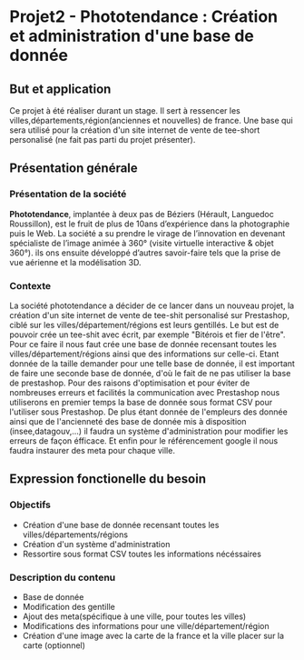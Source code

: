 # Projet2 - Phototendance : Création et administration d'une base de donnée

## But et application
Ce projet à été réaliser durant un stage. Il sert à ressencer les villes,départements,région(anciennes et nouvelles) de france.
Une base qui sera utilisé pour la création d'un site internet de vente de tee-short personalisé (ne fait pas parti du projet présenter).

## Présentation générale

### Présentation de la société

**Phototendance**, implantée à deux pas de Béziers (Hérault, Languedoc Roussillon), est le fruit de plus de 10ans d’expérience dans la photographie puis le Web. La société a su prendre le virage de l’innovation en devenant spécialiste de l’image animée à 360° (visite virtuelle interactive & objet 360°). ils ons ensuite développé d’autres savoir-faire tels que la prise de vue aérienne et la modélisation 3D.

### Contexte

La société phototendance a décider de ce lancer dans un nouveau projet, la création d'un site internet de vente de tee-shit personalisé sur Prestashop, ciblé sur les villes/département/régions est leurs gentillés. Le but est de pouvoir crée un tee-shit avec écrit, par exemple "Bitérois et fier de l'être". Pour ce faire il nous faut crée une base de donnée recensant toutes les villes/département/régions ainsi que des informations sur celle-ci. Etant donnée de la taille demander pour une telle base de donnée, il est important de faire une seconde base de donnée, d'où le fait de ne pas utiliser la base de prestashop. 
Pour des raisons d'optimisation et pour éviter de nombreuses erreurs et facilités la communication avec Prestashop nous utiliserons en premier temps la base de donnée sous format CSV pour l'utiliser sous Prestashop.
De plus étant donnée de l'empleurs des donnée ainsi que de l'ancienneté des base de donnée mis à disposition (insee,datagouv,...) il faudra un système d'administration pour modifier les erreurs de façon éfficace.
Et enfin pour le référencement google il nous faudra instaurer des meta pour chaque ville.

## Expression fonctionelle du besoin

### Objectifs
+ Création d'une base de donnée recensant toutes les villes/départements/régions
+ Création d'un système d'administration
+ Ressortire sous format CSV toutes les informations nécéssaires

### Description du contenu

- Base de donnée
- Modification des gentille
- Ajout des meta(spécifique à une ville, pour toutes les villes)
- Modifications des informations pour une ville/département/région
- Création d'une image avec la carte de la france et la ville placer sur la carte (optionnel)
